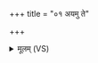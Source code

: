 +++
title = "०१ अयमु ते"

+++
<details><summary>मूलम् (VS)</summary>

अ॒यमु॑ ते॒ सम॑तसि क॒पोत॑ इव गर्भ॒धिम्।  
वच॒स्तच्चि॑न्न ओहसे ॥
</details>